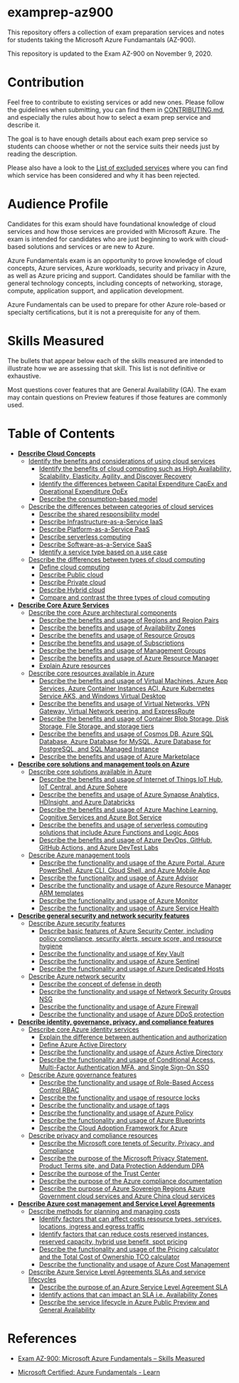 # examprep-az900

This repository offers a collection of exam preparation services and notes for students taking the Microsoft Azure Fundamantals (AZ-900).

This repository is updated to the Exam AZ-900 on November 9, 2020.

# Contribution

Feel free to contribute to existing services or add new ones. Please follow the guidelines when submitting, you can find them in [CONTRIBUTING.md](CONTRIBUTING.md), and especially the rules about how to select a exam prep service and describe it.

The goal is to have enough details about each exam prep service so students  can choose whether or not the service suits their needs just by reading the description.

Please also have a look to the [List of excluded services](pages/excluded-services.md) where you can find which service has been considered and why it has been rejected.

# Audience Profile

Candidates for this exam should have foundational knowledge of cloud services and how those services are provided with Microsoft Azure. The exam is intended for candidates who are just beginning to work with cloud-based solutions and services or are new to Azure.

Azure Fundamentals exam is an opportunity to prove knowledge of cloud concepts, Azure services, Azure workloads, security and privacy in Azure, as well as Azure pricing and support. Candidates should be familiar with the general technology concepts, including concepts of networking, storage, compute, application support, and application development.

Azure Fundamentals can be used to prepare for other Azure role-based or specialty certifications, but it is not a prerequisite for any of them.

# Skills Measured

The bullets that appear below each of the skills measured are intended to illustrate how we are assessing that skill. This list is not definitive or exhaustive.

Most questions cover features that are General Availability (GA). The exam may contain questions on Preview features if those features are commonly used.

# Table of Contents

- [**Describe Cloud Concepts**](pages/cloud-concepts.md)
    - [Identify the benefits and considerations of using cloud services](pages/cloud-concepts.md/#identify-the-benefits-and-considerations-of-using-cloud-services)
        - [Identify the benefits of cloud computing such as High Availability, Scalability, Elasticity, Agility, and Discover Recovery](pages/cloud-concepts.md/#identify-the-benefits-of-cloud-computing-such-as-high-availability-scalability-elasticity-agility-and-discover-recovery)
        - [Identify the differences between Capital Expenditure CapEx and Operational Expenditure OpEx](pages/cloud-concepts.md/#identify-the-differences-between-capital-expenditure-capex-and-operational-expenditure-opex)
        - [Describe the consumption-based model](pages/cloud-concepts.md/#describe-the-consumption-based-model)
    - [Describe the differences between categories of cloud services](pages/cloud-concepts.md/#describe-the-differences-between-categories-of-cloud-services)
        - [Describe the shared responsibility model](pages/cloud-concepts.md/#describe-the-shared-responsibility-model)
        - [Describe Infrastructure-as-a-Service IaaS](pages/cloud-concepts.md/#describe-infrastructure-as-a-service-iaas)
        - [Describe Platform-as-a-Service PaaS](pages/cloud-concepts.md/#describe-platform-as-a-service-paas)
        - [Describe serverless computing](pages/cloud-concepts.md/#describe-serverless-computing)
        - [Describe Software-as-a-Service SaaS](pages/cloud-concepts.md/#describe-software-as-a-service-saas)
        - [Identify a service type based on a use case](pages/cloud-concepts.md/#identify-a-service-type-based-on-a-use-case)
    - [Describe the differences between types of cloud computing](pages/cloud-concepts.md/#describe-the-differences-between-types-of-cloud-computing)
        - [Define cloud computing](pages/cloud-concepts.md/#define-cloud-computing)
        - [Describe Public cloud](pages/cloud-concepts.md/#describe-public-cloud)
        - [Describe Private cloud](pages/cloud-concepts.md/#describe-private-cloud)
        - [Describe Hybrid cloud](pages/cloud-concepts.md/#describe-hybrid-cloud)
        - [Compare and contrast the three types of cloud computing](pages/cloud-concepts.md/#compare-and-contrast-the-three-types-of-cloud-computing)  
- [**Describe Core Azure Services**](pages/core-services.md)
    - [Describe the core Azure architectural components](pages/core-services.md#describe-the-core-azure-architectural-components)
        - [Describe the benefits and usage of Regions and Region Pairs](pages/core-services.md#describe-the-benefits-and-usage-of-regions-and-region-pairs)
        - [Describe the benefits and usage of Availability Zones](pages/core-services.md#describe-the-benefits-and-usage-of-availability-zones)
        - [Describe the benefits and usage of Resource Groups](pages/core-services.md#describe-the-benefits-and-usage-of-resource-groups)
        - [Describe the benefits and usage of Subscriptions](pages/core-services.md#describe-the-benefits-and-usage-of-subscriptions)
        - [Describe the benefits and usage of Management Groups](pages/core-services.md#describe-the-benefits-and-usage-of-management-groups)
        - [Describe the benefits and usage of Azure Resource Manager](pages/core-services.md#describe-the-benefits-and-usage-of-azure-resource-manager)
        - [Explain Azure resources](pages/core-services.md#explain-azure-resources)
    - [Describe core resources available in Azure](pages/core-services.md#describe-core-resources-available-in-azure)
        - [Describe the benefits and usage of Virtual Machines, Azure App Services, Azure Container Instances ACI, Azure Kubernetes Service AKS, and Windows Virtual Desktop](pages/core-services.md#describe-the-benefits-and-usage-of-virtual-machines-azure-app-services-azure-container-instances-aci-azure-kubernetes-service-aks-and-windows-virtual-desktop)
        - [Describe the benefits and usage of Virtual Networks, VPN Gateway, Virtual Network peering, and ExpressRoute](pages/core-services.md#describe-the-benefits-and-usage-of-virtual-networks-vpn-gateway-virtual-network-peering-and-expressroute)
        - [Describe the benefits and usage of Container Blob Storage, Disk Storage, File Storage, and storage tiers](pages/core-services.md#describe-the-benefits-and-usage-of-container-blob-storage-disk-storage-file-storage-and-storage-tiers)
        - [Describe the benefits and usage of Cosmos DB, Azure SQL Database, Azure Database for MySQL, Azure Database for PostgreSQL, and SQL Managed Instance](pages/core-services.md#describe-the-benefits-and-usage-of-cosmos-db-azure-sql-database-azure-database-for-mysql-azure-database-for-postgresql-and-sql-managed-instance)
        - [Describe the benefits and usage of Azure Marketplace](pages/core-services.md#describe-the-benefits-and-usage-of-azure-marketplace)
- [**Describe core solutions and management tools on Azure**](pages/core-solutions-tools.md)
    - [Describe core solutions available in Azure](pages/core-solutions-tools.md#describe-core-solutions-available-in-azure)
        - [Describe the benefits and usage of Internet of Things IoT Hub, IoT Central, and Azure Sphere](pages/core-solutions-tools.md#describe-the-benefits-and-usage-of-internet-of-things-iot-hub-iot-central-and-azure-sphere)
        - [Describe the benefits and usage of Azure Synapse Analytics, HDInsight, and Azure Databricks](pages/core-solutions-tools.md#describe-the-benefits-and-usage-of-azure-synapse-analytics-hdinsight-and-azure-databricks)
        - [Describe the benefits and usage of Azure Machine Learning, Cognitive Services and Azure Bot Service](pages/core-solutions-tools.md#describe-the-benefits-and-usage-of-azure-machine-learning-cognitive-services-and-azure-bot-service)
        - [Describe the benefits and usage of serverless computing solutions that include Azure Functions and Logic Apps](pages/core-solutions-tools.md#describe-the-benefits-and-usage-of-serverless-computing-solutions-that-include-azure-functions-and-logic-apps)
        - [Describe the benefits and usage of Azure DevOps, GitHub, GitHub Actions, and Azure DevTest Labs](pages/core-solutions-tools.md#describe-the-benefits-and-usage-of-azure-devops-github-github-actions-and-azure-devtest-labs)
    - [Describe Azure management tools](pages/core-solutions-tools.md#describe-azure-management-tools)
        - [Describe the functionality and usage of the Azure Portal, Azure PowerShell, Azure CLI, Cloud Shell, and Azure Mobile App](pages/core-solutions-tools.md#describe-the-functionality-and-usage-of-the-azure-portal-azure-powershell-azure-cli-cloud-shell-and-azure-mobile-app)
        - [Describe the functionality and usage of Azure Advisor](pages/core-solutions-tools.md#describe-the-functionality-and-usage-of-azure-advisor)
        - [Describe the functionality and usage of Azure Resource Manager ARM templates](pages/core-solutions-tools.md#describe-the-functionality-and-usage-of-azure-resource-manager-arm-templates)
        - [Describe the functionality and usage of Azure Monitor](pages/core-solutions-tools.md#describe-the-functionality-and-usage-of-azure-monitor)
        - [Describe the functionality and usage of Azure Service Health](pages/core-solutions-tools.md#describe-the-functionality-and-usage-of-azure-service-health)
- [**Describe general security and network security features**](pages/security-network.md)
    - [Describe Azure security features](pages/security-network.md#describe-azure-security-features)
        - [Describe basic features of Azure Security Center, including policy compliance, security alerts, secure score, and resource hygiene](pages/security-network.md#describe-basic-features-of-azure-security-center-including-policy-compliance-security-alerts-secure-score-and-resource-hygiene)
        - [Describe the functionality and usage of Key Vault](pages/security-network.md#describe-the-functionality-and-usage-of-key-vault)
        - [Describe the functionality and usage of Azure Sentinel](pages/security-network.md#describe-the-functionality-and-usage-of-azure-sentinel)
        - [Describe the functionality and usage of Azure Dedicated Hosts](pages/security-network.md#describe-the-functionality-and-usage-of-azure-dedicated-hosts)
    - [Describe Azure network security](pages/security-network.md#describe-azure-network-security)
        - [Describe the concept of defense in depth](pages/security-network.md#describe-the-concept-of-defense-in-depth)
        - [Describe the functionality and usage of Network Security Groups NSG](pages/security-network.md#describe-the-functionality-and-usage-of-network-security-groups-nsg)
        - [Describe the functionality and usage of Azure Firewall](pages/security-network.md#describe-the-functionality-and-usage-of-azure-firewall)
        - [Describe the functionality and usage of Azure DDoS protection](pages/security-network.md#describe-the-functionality-and-usage-of-azure-ddos-protection)
- [**Describe identity, governance, privacy, and compliance features**](pages/identity-governance-privacy-compliance.md)
    - [Describe core Azure identity services](pages/identity-governance-privacy-compliance.md#describe-core-azure-identity-services)
        - [Explain the difference between authentication and authorization](pages/identity-governance-privacy-compliance.md#explain-the-difference-between-authentication-and-authorization)
        - [Define Azure Active Directory](pages/identity-governance-privacy-compliance.md#define-azure-active-directory)
        - [Describe the functionality and usage of Azure Active Directory](pages/identity-governance-privacy-compliance.md#describe-the-functionality-and-usage-of-azure-active-directory)
        - [Describe the functionality and usage of Conditional Access, Multi-Factor Authentication MFA, and Single Sign-On SSO](pages/identity-governance-privacy-compliance.md#describe-the-functionality-and-usage-of-conditional-access-multi-factor-authentication-mfa-and-single-sign-on-sso)
    - [Describe Azure governance features](pages/identity-governance-privacy-compliance.md#describe-azure-governance-features)
        - [Describe the functionality and usage of Role-Based Access Control RBAC](pages/identity-governance-privacy-compliance.md#describe-the-functionality-and-usage-of-role-based-access-control-rbac)
        - [Describe the functionality and usage of resource locks](pages/identity-governance-privacy-compliance.md#describe-the-functionality-and-usage-of-resource-locks)
        - [Describe the functionality and usage of tags](pages/identity-governance-privacy-compliance.md#describe-the-functionality-and-usage-of-tags)
        - [Describe the functionality and usage of Azure Policy](pages/identity-governance-privacy-compliance.md#describe-the-functionality-and-usage-of-azure-policy)
        - [Describe the functionality and usage of Azure Blueprints](pages/identity-governance-privacy-compliance.md#describe-the-functionality-and-usage-of-azure-blueprints)
        - [Describe the Cloud Adoption Framework for Azure](pages/identity-governance-privacy-compliance.md#describe-the-cloud-adoption-framework-for-azure)
    - [Describe privacy and compliance resources](pages/identity-governance-privacy-compliance.md#describe-privacy-and-compliance-resources)
        - [Describe the Microsoft core tenets of Security, Privacy, and Compliance](pages/identity-governance-privacy-compliance.md#describe-the-microsoft-core-tenets-of-security-privacy-and-compliance)
        - [Describe the purpose of the Microsoft Privacy Statement, Product Terms site, and Data Protection Addendum DPA](pages/identity-governance-privacy-compliance.md#describe-the-purpose-of-the-microsoft-privacy-statement-product-terms-site-and-data-protection-addendum-dpa)
        - [Describe the purpose of the Trust Center](pages/identity-governance-privacy-compliance.md#describe-the-purpose-of-the-trust-center)
        - [Describe the purpose of the Azure compliance documentation](pages/identity-governance-privacy-compliance.md#describe-the-purpose-of-the-azure-compliance-documentation)
        - [Describe the purpose of Azure Sovereign Regions Azure Government cloud services and Azure China cloud services](pages/identity-governance-privacy-compliance.md#describe-the-purpose-of-azure-sovereign-regions-azure-government-cloud-services-and-azure-china-cloud-services)
- [**Describe Azure cost management and Service Level Agreements**](pages/cost-sla.md)
    - [Describe methods for planning and managing costs](pages/cost-sla.md#describe-methods-for-planning-and-managing-costs)
        - [Identify factors that can affect costs resource types, services, locations, ingress and egress traffic](pages/cost-sla.md#identify-factors-that-can-affect-costs-resource-types-services-locations-ingress-and-egress-traffic)
        - [Identify factors that can reduce costs reserved instances, reserved capacity, hybrid use benefit, spot pricing](pages/cost-sla.md#identify-factors-that-can-reduce-costs-reserved-instances-reserved-capacity-hybrid-use-benefit-spot-pricing)
        - [Describe the functionality and usage of the Pricing calculator and the Total Cost of Ownership TCO calculator](pages/cost-sla.md#describe-the-functionality-and-usage-of-the-pricing-calculator-and-the-total-cost-of-ownership-tco-calculator)
        - [Describe the functionality and usage of Azure Cost Management](pages/cost-sla.md#describe-the-functionality-and-usage-of-azure-cost-management)
    - [Describe Azure Service Level Agreements SLAs and service lifecycles](pages/cost-sla.md#describe-azure-service-level-agreements-slas-and-service-lifecycles)
        - [Describe the purpose of an Azure Service Level Agreement SLA](pages/cost-sla.md#describe-the-purpose-of-an-azure-service-level-agreement-sla)
        - [Identify actions that can impact an SLA i.e. Availability Zones](pages/cost-sla.md#identify-actions-that-can-impact-an-sla-ie-availability-zones)
        - [Describe the service lifecycle in Azure Public Preview and General Availability](pages/cost-sla.md#describe-the-service-lifecycle-in-azure-public-preview-and-general-availability)

# References

* [Exam AZ-900: Microsoft Azure Fundamentals – Skills Measured](https://query.prod.cms.rt.microsoft.com/cms/api/am/binary/RE3VwUY)

* [Microsoft Certified: Azure Fundamentals - Learn](https://docs.microsoft.com/en-us/learn/certifications/azure-fundamentals)
